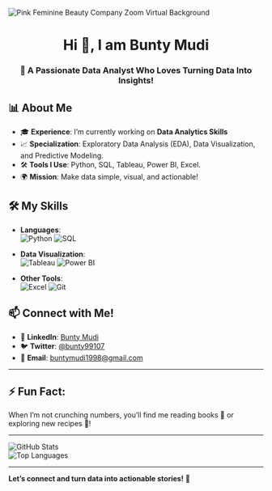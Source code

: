 ![Pink Feminine Beauty Company Zoom Virtual Background](https://github.com/user-attachments/assets/a2079792-beaa-4156-a42d-6071ea385884)

 
<h1 align="center">Hi 👋, I am Bunty Mudi</h1>
<h3 align="center">🌟 A Passionate Data Analyst Who Loves Turning Data Into Insights! </h3>                   


## 📊 About Me
- 🎓 **Experience**: I’m currently working on **Data Analytics Skills**  
- 📈 **Specialization**: Exploratory Data Analysis (EDA), Data Visualization, and Predictive Modeling.  
- 🛠️ **Tools I Use**: Python, SQL, Tableau, Power BI, Excel.  
- 🌍 **Mission**: Make data simple, visual, and actionable! 



## 🛠️ My Skills
- **Languages**:  
  ![Python](https://img.shields.io/badge/-Python-blue) ![SQL](https://img.shields.io/badge/-SQL-blueviolet)  

- **Data Visualization**:  
  ![Tableau](https://img.shields.io/badge/-Tableau-orange) ![Power BI](https://img.shields.io/badge/-PowerBI-yellow)  

- **Other Tools**:  
  ![Excel](https://img.shields.io/badge/-Excel-brightgreen) ![Git](https://img.shields.io/badge/-Git-black)



  
## 📫 Connect with Me! 
- 💼 **LinkedIn**: [Bunty Mudi](https://www.linkedin.com/in/bunty-mudi-40a629210/) 
- 🐦 **Twitter**: [@bunty99107](https://twitter.com/bunty99107)  
- 📧 **Email**: buntymudi1998@gmail.com  

---

## ⚡ Fun Fact:
 When I’m not crunching numbers, you’ll find me reading books 📖 or exploring new recipes 🥣!  

---

![GitHub Stats](https://github-readme-stats.vercel.app/api?username=buntysl&show_icons=true&theme=radical)  
![Top Languages](https://github-readme-stats.vercel.app/api/top-langs/?username=buntysl&layout=compact&theme=radical)  

---

**Let’s connect and turn data into actionable stories!** 🚀

